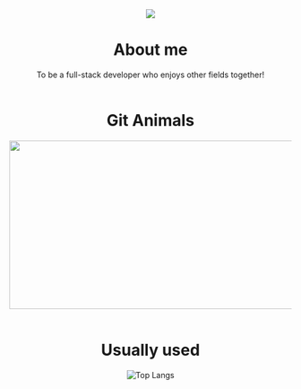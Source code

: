 <div align="center">
  <img src="https://capsule-render.vercel.app/api?type=waving&color=auto&height=300&section=header&text=handlecusion&fontSize=90" />
</div>
 
<div align="center">
  
  <h1> About me </h1>
  To be a full-stack developer who enjoys other fields together!
  
</div>

<br>

<div align="center">
  <h1> Git Animals </h1>
  <a href="https://github.com/devxb/gitanimals">
  <img
    src="https://render.gitanimals.org/farms/handlecusion"
    width="600"
    height="300"
  />
  </a>
</div>

<br>

<div align="center">
  
  <h1> Usually used </h1>
  
  ![Top Langs](https://github-readme-stats.vercel.app/api/top-langs/?username=handlecusion&size_weight=0.5&count_weight=0.5)

</div>
